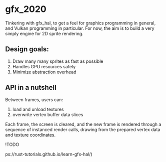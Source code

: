# gfx_2020

Tinkering with gfx_hal, to get a feel for graphics programming in general, and Vulkan programming in particular.
For now, the aim is to build a very simply engine for 2D sprite rendering.

## Design goals:
1. Draw many many sprites as fast as possible
2. Handles GPU resources safely
3. Minimize abstraction overhead

## API in a nutshell
Between frames, users can:
1. load and unload textures
2. overwrite vertex buffer data slices

Each frame, the screen is cleared, and the new frame is rendered through a sequence of instanced render calls,
drawing from the prepared vertex data and texture coordinates.

!TODO
<!--


1. a loaded image to use as the texture (i.e. spritesheet)
2. a range into the instance transform buffer
3. a range into the instance texture scissor buffer

### Depth and Transparency
Alpha blending and depth testing is used in the rendering pipeline.
Instances drawn with semi-transparent pixels (alpha between 0 and 256) will NOT correctly occlude deeper instances.
To get around this, use the painters algorithm to draw semi-transparent instances _after_ the ones they occlude. 

## References
This work takes a lot from others' examples:
1. [gfx-hal's quad example](https://github.com/gfx-rs/gfx/tree/master/examples/quad)
2. [learn gfx-hal tutorial (a bit outdated)](htt -->ps://rust-tutorials.github.io/learn-gfx-hal/)
